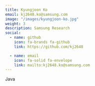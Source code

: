 ```yaml
---
title: Kyungjoon Ko
email: kj2648.ko@samsung.com
image: "/images/kyungjoon-ko.jpg"
weight: 3
description: Samsung Research
social:
  - name: github
    icon: fa-brands fa-github
    link: https://github.com/kj2648

  - name: email
    icon: fa-solid fa-envelope
    link: mailto:kj2648.ko@samsung.com
---
```


Java
